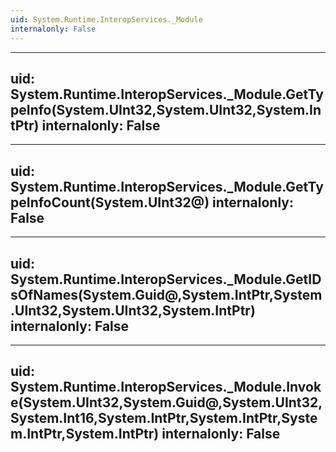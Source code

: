 ```yaml
---
uid: System.Runtime.InteropServices._Module
internalonly: False
---
```


---
uid: System.Runtime.InteropServices._Module.GetTypeInfo(System.UInt32,System.UInt32,System.IntPtr)
internalonly: False
---

---
uid: System.Runtime.InteropServices._Module.GetTypeInfoCount(System.UInt32@)
internalonly: False
---

---
uid: System.Runtime.InteropServices._Module.GetIDsOfNames(System.Guid@,System.IntPtr,System.UInt32,System.UInt32,System.IntPtr)
internalonly: False
---

---
uid: System.Runtime.InteropServices._Module.Invoke(System.UInt32,System.Guid@,System.UInt32,System.Int16,System.IntPtr,System.IntPtr,System.IntPtr,System.IntPtr)
internalonly: False
---

